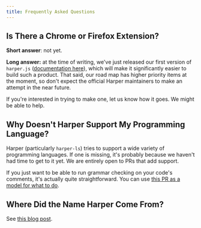 ```yaml
---
title: Frequently Asked Questions
---
```


## Is There a Chrome or Firefox Extension?

**Short answer**: not yet.

**Long answer:** at the time of writing, we've just released our first version of `harper.js` ([documentation here](./harperjs/introduction)), which will make it significantly easier to build such a product.
That said, our road map has higher priority items at the moment, so don't expect the official Harper maintainers to make an attempt in the near future.

If you're interested in trying to make one, let us know how it goes.
We might be able to help.

## Why Doesn't Harper Support My Programming Language?

Harper (particularly `harper-ls`) tries to support a wide variety of programming languages.
If one is missing, it's probably because we haven't had time to get to it yet.
We are entirely open to PRs that add support.

If you just want to be able to run grammar checking on your code's comments, it's actually quite straightforward.
You can use [this PR as a model for what to do](https://github.com/Automattic/harper/pull/332).

## Where Did the Name Harper Come From?

See [this blog post](https://elijahpotter.dev/articles/naming_harper).
